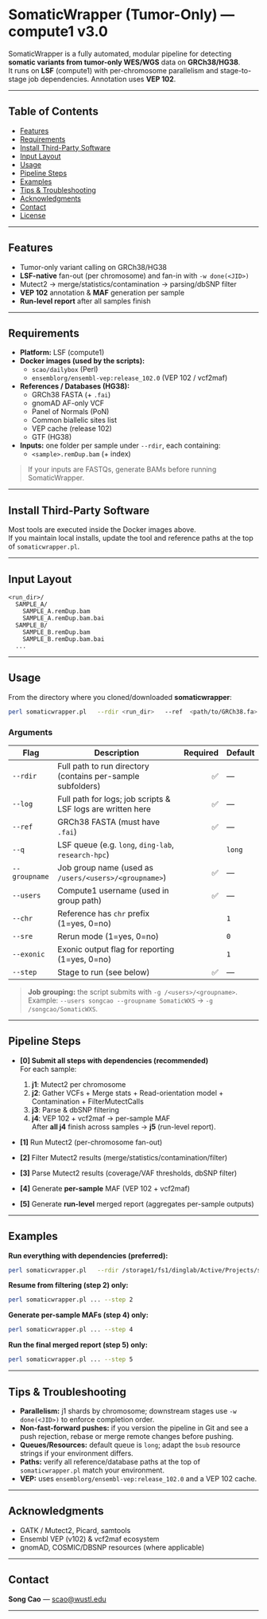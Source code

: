 # SomaticWrapper (Tumor-Only) — compute1 v3.0

SomaticWrapper is a fully automated, modular pipeline for detecting **somatic variants from tumor-only WES/WGS** data on **GRCh38/HG38**.  
It runs on **LSF** (compute1) with per-chromosome parallelism and stage-to-stage job dependencies. Annotation uses **VEP 102**.

---

## Table of Contents
- [Features](#features)
- [Requirements](#requirements)
- [Install Third-Party Software](#install-third-party-software)
- [Input Layout](#input-layout)
- [Usage](#usage)
- [Pipeline Steps](#pipeline-steps)
- [Examples](#examples)
- [Tips & Troubleshooting](#tips--troubleshooting)
- [Acknowledgments](#acknowledgments)
- [Contact](#contact)
- [License](#license)

---

## Features
- Tumor-only variant calling on GRCh38/HG38
- **LSF-native** fan-out (per chromosome) and fan-in with `-w done(<JID>)`
- Mutect2 → merge/statistics/contamination → parsing/dbSNP filter
- **VEP 102** annotation & **MAF** generation per sample
- **Run-level report** after all samples finish

---

## Requirements
- **Platform:** LSF (compute1)
- **Docker images (used by the scripts):**
  - `scao/dailybox` (Perl)
  - `ensemblorg/ensembl-vep:release_102.0` (VEP 102 / vcf2maf)
- **References / Databases (HG38):**
  - GRCh38 FASTA (+ `.fai`)
  - gnomAD AF-only VCF
  - Panel of Normals (PoN)
  - Common biallelic sites list
  - VEP cache (release 102)
  - GTF (HG38)
- **Inputs:** one folder per sample under `--rdir`, each containing:
  - `<sample>.remDup.bam` (+ index)

> If your inputs are FASTQs, generate BAMs before running SomaticWrapper.

---

## Install Third-Party Software
Most tools are executed inside the Docker images above.  
If you maintain local installs, update the tool and reference paths at the top of `somaticwrapper.pl`.

---

## Input Layout
```
<run_dir>/
  SAMPLE_A/
    SAMPLE_A.remDup.bam
    SAMPLE_A.remDup.bam.bai
  SAMPLE_B/
    SAMPLE_B.remDup.bam
    SAMPLE_B.remDup.bam.bai
  ...
```

---

## Usage
From the directory where you cloned/downloaded **somaticwrapper**:

```bash
perl somaticwrapper.pl   --rdir <run_dir>   --ref  <path/to/GRCh38.fa>   --log  <log_dir>   --q    <queue>   --groupname <job_group_name>   --users <compute1_username>   --step <0..5>
```

### Arguments
| Flag | Description | Required | Default |
|---|---|---:|---|
| `--rdir` | Full path to run directory (contains per-sample subfolders) | ✅ | — |
| `--log` | Full path for logs; job scripts & LSF logs are written here | ✅ | — |
| `--ref` | GRCh38 FASTA (must have `.fai`) | ✅ | — |
| `--q` | LSF queue (e.g. `long`, `ding-lab`, `research-hpc`) |  | `long` |
| `--groupname` | Job group name (used as `/users/<users>/<groupname>`) | ✅ | — |
| `--users` | Compute1 username (used in group path) | ✅ | — |
| `--chr` | Reference has `chr` prefix (1=yes, 0=no) |  | `1` |
| `--sre` | Rerun mode (1=yes, 0=no) |  | `0` |
| `--exonic` | Exonic output flag for reporting (1=yes, 0=no) |  | `1` |
| `--step` | Stage to run (see below) | ✅ | — |

> **Job grouping:** the script submits with `-g /<users>/<groupname>`.  
> Example: `--users songcao --groupname SomaticWXS` → `-g /songcao/SomaticWXS`.

---

## Pipeline Steps
- **[0] Submit all steps with dependencies (recommended)**  
  For each sample:
  1. **j1**: Mutect2 per chromosome  
  2. **j2**: Gather VCFs + Merge stats + Read-orientation model + Contamination + FilterMutectCalls  
  3. **j3**: Parse & dbSNP filtering  
  4. **j4**: VEP 102 + vcf2maf → per-sample MAF  
  After **all j4** finish across samples → **j5** (run-level report).

- **[1]** Run Mutect2 (per-chromosome fan-out)  
- **[2]** Filter Mutect2 results (merge/statistics/contamination/filter)  
- **[3]** Parse Mutect2 results (coverage/VAF thresholds, dbSNP filter)  
- **[4]** Generate **per-sample** MAF (VEP 102 + vcf2maf)  
- **[5]** Generate **run-level** merged report (aggregates per-sample outputs)

---

## Examples

**Run everything with dependencies (preferred):**
```bash
perl somaticwrapper.pl   --rdir /storage1/fs1/dinglab/Active/Projects/scao/gbm/GSAM   --log  /storage1/fs1/dinglab/Active/Projects/scao/gbm/GSAM.log   --ref  /storage1/fs1/songcao/Active/Database/hg38_database/GRCh38.d1.vd1/GRCh38.d1.vd1.fa   --q long   --users songcao   --groupname SomaticWXS   --step 0
```

**Resume from filtering (step 2) only:**
```bash
perl somaticwrapper.pl ... --step 2
```

**Generate per-sample MAFs (step 4) only:**
```bash
perl somaticwrapper.pl ... --step 4
```

**Run the final merged report (step 5) only:**
```bash
perl somaticwrapper.pl ... --step 5
```

---

## Tips & Troubleshooting
- **Parallelism:** j1 shards by chromosome; downstream stages use `-w done(<JID>)` to enforce completion order.
- **Non-fast-forward pushes:** if you version the pipeline in Git and see a push rejection, rebase or merge remote changes before pushing.
- **Queues/Resources:** default queue is `long`; adapt the `bsub` resource strings if your environment differs.
- **Paths:** verify all reference/database paths at the top of `somaticwrapper.pl` match your environment.
- **VEP:** uses `ensemblorg/ensembl-vep:release_102.0` and a VEP 102 cache.

---

## Acknowledgments
- GATK / Mutect2, Picard, samtools
- Ensembl VEP (v102) & vcf2maf ecosystem
- gnomAD, COSMIC/DBSNP resources (where applicable)

---

## Contact
**Song Cao** — <scao@wustl.edu>

---

